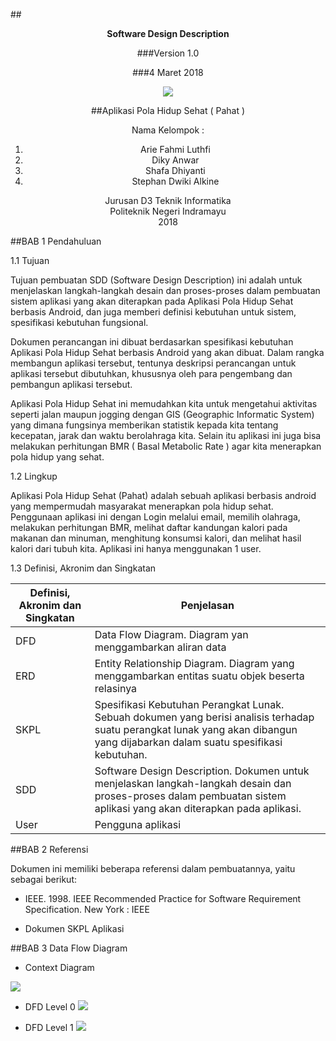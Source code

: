 
##<center>**Software Design Description**

###Version 1.0

###4 Maret 2018
 
 ![](http://i68.tinypic.com/24fbuvd.png)


##Aplikasi Pola Hidup Sehat ( Pahat )

Nama Kelompok :

1. Arie Fahmi Luthfi
2. Diky Anwar
3. Shafa Dhiyanti
4. Stephan Dwiki Alkine

Jurusan D3 Teknik Informatika
<br>Politeknik Negeri Indramayu
<br>2018
</center>

##BAB 1 Pendahuluan

1.1 Tujuan

Tujuan pembuatan SDD (Software Design Description) ini adalah untuk menjelaskan langkah-langkah desain dan proses-proses dalam pembuatan sistem aplikasi yang akan diterapkan pada Aplikasi Pola Hidup Sehat berbasis Android, dan juga memberi definisi kebutuhan untuk sistem, spesifikasi kebutuhan fungsional.

Dokumen perancangan ini dibuat berdasarkan spesifikasi kebutuhan Aplikasi Pola Hidup Sehat berbasis Android yang akan dibuat. Dalam rangka membangun aplikasi tersebut, tentunya deskripsi perancangan untuk aplikasi tersebut dibutuhkan, khususnya oleh para pengembang dan pembangun aplikasi tersebut.

Aplikasi Pola Hidup Sehat ini memudahkan kita untuk mengetahui aktivitas seperti jalan maupun jogging dengan GIS (Geographic Informatic System) yang dimana fungsinya memberikan statistik kepada kita tentang kecepatan, jarak dan waktu berolahraga kita. Selain itu aplikasi ini juga bisa melakukan perhitungan BMR           ( Basal Metabolic Rate ) agar kita menerapkan pola hidup yang sehat.

1.2 Lingkup

Aplikasi Pola Hidup Sehat (Pahat) adalah sebuah aplikasi berbasis android yang mempermudah masyarakat menerapkan pola hidup sehat. Penggunaan aplikasi ini dengan Login melalui email, memilih olahraga, melakukan perhitungan BMR, melihat daftar kandungan kalori pada makanan dan minuman, menghitung konsumsi kalori, dan melihat hasil kalori dari tubuh kita. Aplikasi ini hanya menggunakan 1 user.

1.3 Definisi, Akronim dan Singkatan

| Definisi, Akronim dan Singkatan | Penjelasan |
| ----- | ----- |
| DFD | Data Flow Diagram. Diagram yan menggambarkan aliran data |
| ERD | Entity Relationship Diagram. Diagram yang menggambarkan entitas suatu objek beserta relasinya |
| SKPL | Spesifikasi Kebutuhan Perangkat Lunak. Sebuah dokumen yang berisi analisis terhadap suatu perangkat lunak yang akan dibangun yang dijabarkan dalam suatu spesifikasi kebutuhan. |
| SDD | Software Design Description. Dokumen untuk menjelaskan langkah-langkah desain dan proses-proses dalam pembuatan sistem aplikasi yang akan diterapkan pada aplikasi. |
| User | Pengguna aplikasi |

##BAB 2 Referensi

Dokumen ini memiliki beberapa referensi dalam pembuatannya, yaitu sebagai berikut:

-  IEEE. 1998. IEEE Recommended Practice for Software Requirement Specification. New York : IEEE

- Dokumen SKPL Aplikasi


##BAB 3 Data Flow Diagram

- Context Diagram

![](http://i64.tinypic.com/5eguie.png)

- DFD Level 0
![](http://i63.tinypic.com/2who2z8.png)

- DFD Level 1
![](http://i67.tinypic.com/nvw3tu.png)
